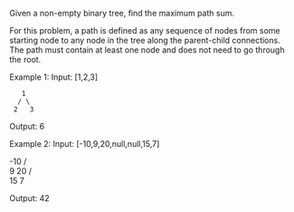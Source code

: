 Given a non-empty binary tree, find the maximum path sum.

For this problem, a path is defined as any sequence of nodes from some starting node to any node in the tree along the parent-child connections. The path must contain at least one node and does not need to go through the root.

Example 1:
Input: [1,2,3]

       1
      / \
     2   3

Output: 6

Example 2:
Input: [-10,9,20,null,null,15,7]

   -10
   / \
  9  20
    /  \
   15   7

Output: 42